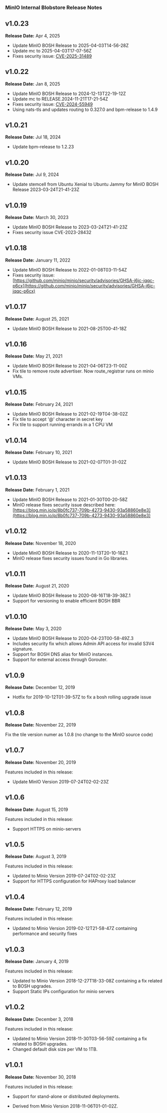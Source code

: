 
### MinIO Internal Blobstore Release Notes
## <a id="ver1.0.23"></a> v1.0.23

**Release Date:** Apr 4, 2025

* Update MinIO BOSH Release to 2025-04-03T14-56-28Z
* Update mc to 2025-04-03T17-07-56Z
* Fixes security issue: [CVE-2025-31489](https://github.com/minio/minio/security/advisories/GHSA-wg47-6jq2-q2hh)

## <a id="ver1.0.22"></a> v1.0.22

**Release Date:** Jan 8, 2025

* Update MinIO BOSH Release to 2024-12-13T22-19-12Z
* Update mc to RELEASE.2024-11-21T17-21-54Z
* Fixes security issue: [CVE-2024-55949](https://github.com/minio/minio/security/advisories/GHSA-cwq8-g58r-32hg)
* Using nats-tls and updates routing to 0.327.0 and bpm-release to 1.4.9

## <a id="ver1.0.21"></a> v1.0.21

**Release Date:** Jul 18, 2024

* Update bpm-release to 1.2.23

## <a id="ver1.0.20"></a> v1.0.20

**Release Date:** Jul 9, 2024

* Update stemcell from Ubuntu Xenial to Ubuntu Jammy
  for MinIO BOSH Release 2023-03-24T21-41-23Z

## <a id="ver1.0.19"></a> v1.0.19

**Release Date:** March 30, 2023

* Update MinIO BOSH Release to 2023-03-24T21-41-23Z
* Fixes security issue CVE-2023-28432

## <a id="ver1.0.18"></a> v1.0.18

**Release Date:** January 11, 2022

* Update MinIO BOSH Release to 2022-01-08T03-11-54Z
* Fixes security issue: [https://github.com/minio/minio/security/advisories/GHSA-j6jc-jqqc-p6cx](https://github.com/minio/minio/security/advisories/GHSA-j6jc-jqqc-p6cx)


## <a id="ver1.0.17"></a> v1.0.17

**Release Date:** August 25, 2021

* Update MinIO BOSH Release to 2021-08-25T00-41-18Z

## <a id="ver1.0.16"></a> v1.0.16

**Release Date:** May 21, 2021

* Update MinIO BOSH Release to 2021-04-06T23-11-00Z
* Fix tile to remove route advertiser. Now route_registrar runs on minio VMs.

## <a id="ver1.0.15"></a> v1.0.15

**Release Date:** February 24, 2021

* Update MinIO BOSH Release to 2021-02-19T04-38-02Z
* Fix tile to accept '@' character in secret key
* Fix tile to support running errands in a 1 CPU VM

## <a id="ver1.0.14"></a> v1.0.14

**Release Date:** February 10, 2021

* Update MinIO BOSH Release to 2021-02-07T01-31-02Z

## <a id="ver1.0.13"></a> v1.0.13

**Release Date:** February 1, 2021

* Update MinIO BOSH Release to 2021-01-30T00-20-58Z
* MinIO release fixes security issue described here: [https://blog.min.io/p/8b0fc737-709b-4273-9430-93a58860e8e3](https://blog.min.io/p/8b0fc737-709b-4273-9430-93a58860e8e3)


## <a id="ver1.0.12"></a> v1.0.12

**Release Date:** November 18, 2020

* Update MinIO BOSH Release to 2020-11-13T20-10-18Z.1
* MinIO release fixes security issues found in Go libraries.

## <a id="ver1.0.11"></a> v1.0.11

**Release Date:** August 21, 2020

* Update MinIO BOSH Release to 2020-08-16T18-39-38Z.1
* Support for versioning to enable efficient BOSH BBR

## <a id="ver1.0.10"></a> v1.0.10

**Release Date:** May 3, 2020

* Update MinIO BOSH Release to 2020-04-23T00-58-49Z.3
* Includes security fix which allows Admin API access for invalid S3V4 signature.
* Support for BOSH DNS alias for MinIO instances.
* Support for external access through Gorouter.

## <a id="ver1.0.9"></a> v1.0.9

**Release Date:** December 12, 2019

* Hotfix for 2019-10-12T01-39-57Z to fix a bosh rolling upgrade issue

## <a id="ver1.0.8"></a> v1.0.8

**Release Date:** November 22, 2019

Fix the tile version numer as 1.0.8 (no change to the MinIO source code)

## <a id="ver1.0.7"></a> v1.0.7

**Release Date:** November 20, 2019

Features included in this release:

* Update MinIO Version 2019-07-24T02-02-23Z

## <a id="ver1.0.6"></a> v1.0.6

**Release Date:** August 15, 2019

Features included in this release:

* Support HTTPS on minio-servers

## <a id="ver1.0.5"></a> v1.0.5

**Release Date:** August 3, 2019

Features included in this release:

* Updated to Minio Version 2019-07-24T02-02-23Z
* Support for HTTPS configuration for HAProxy load balancer

## <a id="ver1.0.4"></a> v1.0.4

**Release Date:** February 12, 2019

Features included in this release:

* Updated to Minio Version 2019-02-12T21-58-47Z containing performance and security fixes

## <a id="ver1.0.3"></a> v1.0.3

**Release Date:** January 4, 2019

Features included in this release:

* Updated to Minio Version 2018-12-27T18-33-08Z containing a fix related to BOSH upgrades.
* Support Static IPs configuration for minio servers

## <a id="ver1.0.2"></a> v1.0.2

**Release Date:** December 3, 2018

Features included in this release:

* Updated to Minio Version 2018-11-30T03-56-59Z containing a fix related to BOSH upgrades.
* Changed default disk size per VM to 1TB.

## <a id="ver1.0.1"></a> v1.0.1

**Release Date:** November 30, 2018

Features included in this release:

* Support for stand-alone or distributed deployments.

* Derived from Minio Version 2018-11-06T01-01-02Z.

